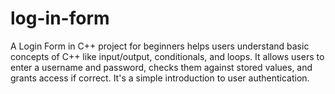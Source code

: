 # log-in-form
A Login Form in C++ project for beginners helps users understand basic concepts of C++ like input/output, conditionals, and loops. It allows users to enter a username and password, checks them against stored values, and grants access if correct. It's a simple introduction to user authentication.
